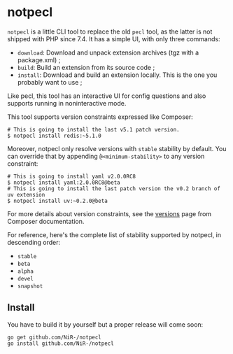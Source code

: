 # notpecl

`notpecl` is a little CLI tool to replace the old `pecl` tool, as the latter is
not shipped with PHP since 7.4. It has a simple UI, with only three commands:

* `download`: Download and unpack extension archives (tgz with a package.xml) ;
* `build`: Build an extension from its source code ;
* `install`: Download and build an extension locally. This is the one you 
probably want to use ;

Like pecl, this tool has an interactive UI for config questions and also
supports running in noninteractive mode.

This tool supports version constraints expressed like Composer:

```
# This is going to install the last v5.1 patch version.
$ notpecl install redis:~5.1.0
```

Moreover, notpecl only resolve versions with `stable` stability by default.
You can override that by appending ̀`@<minimum-stability>` to any version
constraint:

```
# This is going to install yaml v2.0.0RC8
$ notpecl install yaml:2.0.0RC8@beta
# This is going to install the last patch version the v0.2 branch of uv extension
$ notpecl install uv:~0.2.0@beta
```

For more details about version constraints, see the [versions](https://getcomposer.org/doc/articles/versions.md)
page from Composer documentation.

For reference, here's the complete list of stability supported by notpecl, in
descending order:

* `stable`
* `beta`
* `alpha`
* `devel`
* `snapshot`

## Install

You have to build it by yourself but a proper release will come soon:

```
go get github.com/NiR-/notpecl
go install github.com/NiR-/notpecl
```
